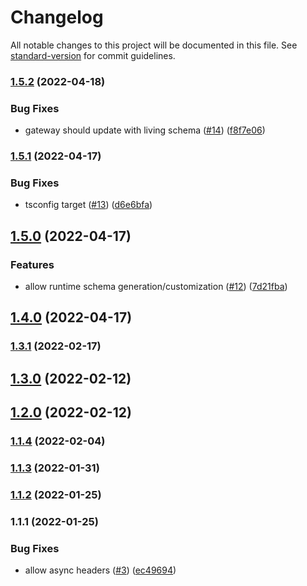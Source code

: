 # Changelog

All notable changes to this project will be documented in this file. See [standard-version](https://github.com/conventional-changelog/standard-version) for commit guidelines.

### [1.5.2](https://github.com/sammysaglam/federation-with-subscriptions/compare/v1.5.1...v1.5.2) (2022-04-18)


### Bug Fixes

* gateway should update with living schema ([#14](https://github.com/sammysaglam/federation-with-subscriptions/issues/14)) ([f8f7e06](https://github.com/sammysaglam/federation-with-subscriptions/commit/f8f7e0636b1645bae7cdd63e932b9727d92817de))

### [1.5.1](https://github.com/sammysaglam/federation-with-subscriptions/compare/v1.5.0...v1.5.1) (2022-04-17)


### Bug Fixes

* tsconfig target ([#13](https://github.com/sammysaglam/federation-with-subscriptions/issues/13)) ([d6e6bfa](https://github.com/sammysaglam/federation-with-subscriptions/commit/d6e6bfa0c190de8de2895ded98a3496e53318ccd))

## [1.5.0](https://github.com/sammysaglam/federation-with-subscriptions/compare/v1.4.0...v1.5.0) (2022-04-17)


### Features

* allow runtime schema generation/customization ([#12](https://github.com/sammysaglam/federation-with-subscriptions/issues/12)) ([7d21fba](https://github.com/sammysaglam/federation-with-subscriptions/commit/7d21fbacbe07fefe4d449c5a8fb58cf98ec9bab6))

## [1.4.0](https://github.com/sammysaglam/federation-with-subscriptions/compare/v1.3.1...v1.4.0) (2022-04-17)

### [1.3.1](https://github.com/sammysaglam/federation-with-subscriptions/compare/v1.3.0...v1.3.1) (2022-02-17)

## [1.3.0](https://github.com/sammysaglam/federation-with-subscriptions/compare/v1.2.0...v1.3.0) (2022-02-12)

## [1.2.0](https://github.com/sammysaglam/federation-with-subscriptions/compare/v1.1.4...v1.2.0) (2022-02-12)

### [1.1.4](https://github.com/sammysaglam/federation-with-subscriptions/compare/v1.1.3...v1.1.4) (2022-02-04)

### [1.1.3](https://github.com/sammysaglam/federation-with-subscriptions/compare/v1.1.2...v1.1.3) (2022-01-31)

### [1.1.2](https://github.com/sammysaglam/federation-with-subscriptions/compare/v1.1.1...v1.1.2) (2022-01-25)

### 1.1.1 (2022-01-25)


### Bug Fixes

* allow async headers ([#3](https://github.com/sammysaglam/federation-with-subscriptions/issues/3)) ([ec49694](https://github.com/sammysaglam/federation-with-subscriptions/commit/ec4969447900171690f162fb204042c1d2cebd6e))
